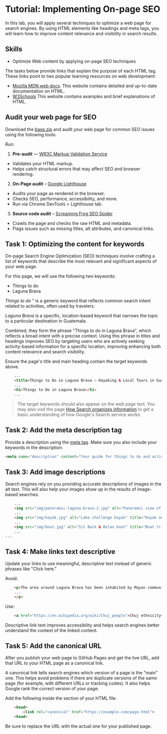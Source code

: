 # Tutorial: Implementing On-page SEO 

In this lab, you will apply several techniques to optimize a web page for search engines. By using HTML elements like headings and meta tags, you will learn how to improve content relevance and visibility in search results.

## Skills
- Optimize Web content by applying on-page SEO techniques

The tasks below provide links that explain the purpose of each HTML tag. These links point to two popular learning resources on web development:

- [Mozilla MDN web docs](https://developer.mozilla.org/en-US/docs/Web/HTML/Element). This website contains detailed and up-to-date documentation on HTML.
- [W3Schools](https://www.w3schools.com/) This website contains examples and brief explanations of HTML.

## Audit your web page for SEO

Download the [base.zip](https://github.com/josecarlosgt/seo/raw/refs/heads/main/base.zip) and audit your web page for common SEO issues using the following tools:

Run:
1. **Pre-audit** — [WR3C Markup Validation Service](https://validator.w3.org/)

- Validates your HTML markup.
- Helps catch structural errors that may affect SEO and browser rendering.

2. **On-Page audit** – [Google Lighthouse](https://developer.chrome.com/docs/lighthouse/)

- Audits your page as rendered in the browser.
- Checks SEO, performance, accessibility, and more.
- Run via Chrome DevTools > Lighthouse tab.

3. **Source code audit** – [Screaming Frog SEO Spider](https://www.screamingfrog.co.uk/seo-spider/)

- Crawls the page and checks the raw HTML and metadata.
- Flags issues such as missing titles, alt attributes, and canonical links.

## Task 1: Optimizing the content for keywords
On-page Search Engine Optimization (SEO) techniques involve crafting a list of keywords that describe the most relevant and significant aspects of your web page. 

For this page, we will use the following two keywords:
- Things to do
- Laguna Brava 

*Things to do* " is a generic keyword that reflects common search intent related to activities, often used by travelers.

*Laguna Brava* is a specific, location-based keyword that narrows the topic to a particular destination in Guatemala.

Combined, they form the phrase "Things to do in Laguna Brava", which reflects a broad intent with a precise context. Using this phrase in titles and headings improves SEO by targeting users who are actively seeking activity-based information for a specific location, improving enhancing both content relevance and search visibility.

Ensure the page's title and main heading contain the target keywords above.

```html
    ...
    <title>Things to Do in Laguna Brava – Kayaking & Local Tours in Guatemala</title>
    ...
    <h1>Things to Do in Laguna Brava</h1>
    ...
```

> The target keywords should also appear on the web page text. You may also visit the page [How Search organizes information](https://www.google.com/search/howsearchworks/crawling-indexing/) to get a basic understanding of how Google's Search service works.

## Task 2: Add the meta description tag
Provide a description using the [meta tag](https://www.w3schools.com/tags/tag_meta.asp). Make sure you also include your keywords in the description.

```html
<meta name="description" content="Your guide for things to do and activities in  Laguna Brava lake in western Guatemala.">
```

## Task 3: Add image descriptions
Search engines rely on you providing accurate descriptions of images in the alt text. This will also help your images show up in the results of image-based searches.

```html
    ...
    <img src="img/panoramic-laguna-brava-2.jpg" alt="Panoramic view of lake Laguna Brava" title="Laguna Brava">
    ...
    <img src="img/kayak.jpg" alt="Lake challenge kayak" title="Kayak on Laguna Brava">
    ...
    <img src="img/boat.jpg" alt="Sit Back & Relax boat" title="Boat trip in Laguna Brava">
    ...
...
```

## Task 4: Make links text descriptive

Update your links to use meaningful, descriptive text instead of generic phrases like "Click here."

Avoid:
```html
    <p>The area around Laguna Brava has been inhabited by Mayan communities of the Chuj ethnicity since the 19th century. <a href="https://en.wikipedia.org/wiki/Chuj_people">Click here</a> to learn more.
    ...
    </p>
```

Use:

```html
    <a href="https://en.wikipedia.org/wiki/Chuj_people">Chuj ethnicity</a>
```

Descriptive link text improves accessibility and helps search engines better understand the context of the linked content.

## Task 5: Add the canonical URL

After you publish your web page to GitHub Pages and get the live URL, add that URL to your HTML page as a canonical link.

A canonical link tells search engines which version of a page is the "main" one. This helps avoid problems if there are duplicate versions of the same page (for example, with different URLs or tracking codes). It also helps Google rank the correct version of your page.

Add the following inside the <head> section of your HTML file:

```html
    <head>
        <link rel="canonical" href="https://example.com/page.html">
    <head>
```

Be sure to replace the URL with the actual one for your published page.

